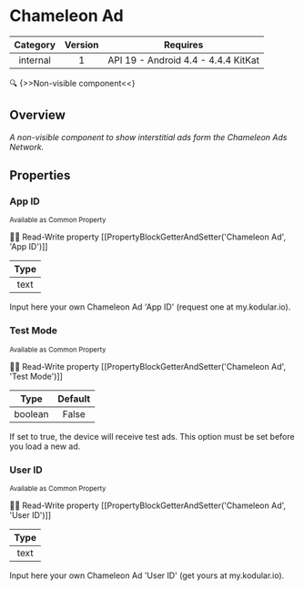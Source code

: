 # Chameleon Ad

| Category | Version | Requires |
|:--------:|:-------:|:--------:|
|internal|1|API 19 - Android 4.4 - 4.4.4 KitKat|

:mag: {>>Non-visible component<<}

## Overview

_A non-visible component to show interstitial ads form the Chameleon Ads Network._

## Properties

### App ID

<small>Available as Common Property</small>

:eyes::pencil: Read-Write property
[[PropertyBlockGetterAndSetter('Chameleon Ad', 'App ID')]]

| Type |
|:----:|
|text|

Input here your own Chameleon Ad 'App ID' (request one at my.kodular.io).

### Test Mode

<small>Available as Common Property</small>

:eyes::pencil: Read-Write property
[[PropertyBlockGetterAndSetter('Chameleon Ad', 'Test Mode')]]

| Type | Default |
|:----:|:-------:|
|boolean|False|

If set to true, the device will receive test ads. This option must be set before you load a new ad.

### User ID

<small>Available as Common Property</small>

:eyes::pencil: Read-Write property
[[PropertyBlockGetterAndSetter('Chameleon Ad', 'User ID')]]

| Type |
|:----:|
|text|

Input here your own Chameleon Ad 'User ID' (get yours at my.kodular.io).